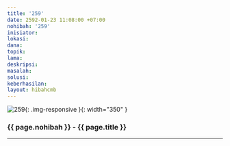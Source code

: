 ```yaml
---
title: '259'
date: 2592-01-23 11:08:00 +07:00
nohibah: '259'
inisiator:
lokasi:
dana:
topik:
lama:
deskripsi:
masalah:
solusi:
keberhasilan:
layout: hibahcmb
---
```


![259](/static/img/hibahcmb/259.png){: .img-responsive }{: width="350" }

### {{ page.nohibah }} - {{ page.title }}

---
